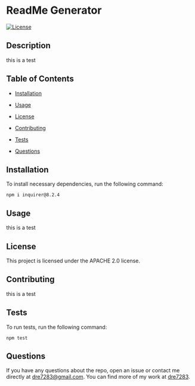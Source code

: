 # ReadMe Generator
[![License](https://img.shields.io/badge/License-Apache_2.0-blue.svg)](https://opensource.org/licenses/Apache-2.0)

## Description

this is a test

## Table of Contents

* [Installation](#installation)

* [Usage](#usage)

* [License](#license)

* [Contributing](#contributing)

* [Tests](#tests)

* [Questions](#questions)

## Installation
To install necessary dependencies, run the following command:

```
npm i inquirer@8.2.4
```

## Usage

this is a test

## License

This project is licensed under the APACHE 2.0 license.
  
## Contributing

this is a test

## Tests

To run tests, run the following command:

```
npm test
```

## Questions

If you have any questions about the repo, open an issue or contact me directly at dre7283@gmail.com. You can find more of my work at [dre7283](https://github.com/dre7283/).

